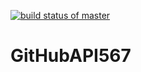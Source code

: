 [![build status of master](https://travis-ci.org/mmckeon16/GitHubAPI567.svg?branch=master)](https://travis-ci.org/mmckeon16/GitHubAPI567)

# GitHubAPI567
